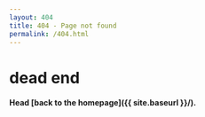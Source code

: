 ```yaml
---
layout: 404
title: 404 - Page not found
permalink: /404.html
---
```


# dead end 

#### Head [back to the homepage]({{ site.baseurl }}/).
